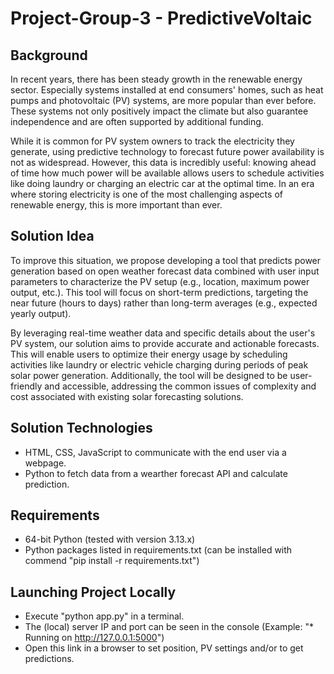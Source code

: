 # Project-Group-3 - PredictiveVoltaic

## Background

In recent years, there has been steady growth in the renewable energy sector. Especially systems installed at end consumers' homes, such as heat pumps and photovoltaic (PV) systems, are more popular than ever before. These systems not only positively impact the climate but also guarantee independence and are often supported by additional funding.

While it is common for PV system owners to track the electricity they generate, using predictive technology to forecast future power availability is not as widespread. However, this data is incredibly useful: knowing ahead of time how much power will be available allows users to schedule activities like doing laundry or charging an electric car at the optimal time. In an era where storing electricity is one of the most challenging aspects of renewable energy, this is more important than ever.

## Solution Idea

To improve this situation, we propose developing a tool that predicts power generation based on open weather forecast data combined with user input parameters to characterize the PV setup (e.g., location, maximum power output, etc.). This tool will focus on short-term predictions, targeting the near future (hours to days) rather than long-term averages (e.g., expected yearly output).

By leveraging real-time weather data and specific details about the user's PV system, our solution aims to provide accurate and actionable forecasts. This will enable users to optimize their energy usage by scheduling activities like laundry or electric vehicle charging during periods of peak solar power generation. Additionally, the tool will be designed to be user-friendly and accessible, addressing the common issues of complexity and cost associated with existing solar forecasting solutions.

## Solution Technologies

- HTML, CSS, JavaScript to communicate with the end user via a webpage.
- Python to fetch data from a wearther forecast API and calculate prediction.

## Requirements

- 64-bit Python (tested with version 3.13.x)
- Python packages listed in requirements.txt (can be installed with commend "pip install -r requirements.txt")

## Launching Project Locally

- Execute "python app.py" in a terminal.
- The (local) server IP and port can be seen in the console (Example: "* Running on http://127.0.0.1:5000")
- Open this link in a browser to set position, PV settings and/or to get predictions.
